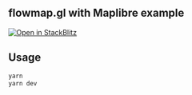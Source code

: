 ## flowmap.gl with Maplibre example

[![Open in StackBlitz](https://developer.stackblitz.com/img/open_in_stackblitz_small.svg)](https://stackblitz.com/github/ilyabo/flowmap.gl-purejs-example?file=main.js)

## Usage

```bash
yarn
yarn dev
```
